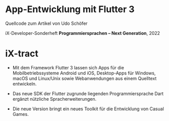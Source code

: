 # App-Entwicklung mit Flutter 3

Quellcode zum Artikel von Udo Schöfer

iX-Developer-Sonderheft __Programmiersprachen – Next Generation__, 2022

# iX-tract

* Mit dem Framework Flutter 3 lassen sich Apps für die Mobilbetriebssysteme Android und iOS, Desktop-Apps für Windows, macOS und Linux/Unix sowie Webanwendungen aus einem Quelltext entwickeln.

* Das neue SDK der Flutter zugrunde liegenden Programmiersprache Dart ergänzt nützliche Spracherweiterungen.

* Die neue Version bringt ein neues Toolkit für die Entwicklung von Casual Games.
